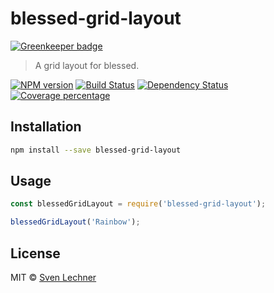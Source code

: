# blessed-grid-layout

[![Greenkeeper badge](https://badges.greenkeeper.io/SirWindfield/blessed-grid-layout.svg)](https://greenkeeper.io/)

> A grid layout for blessed.

[![NPM version][npm-image]][npm-url]
[![Build Status][travis-image]][travis-url]
[![Dependency Status][daviddm-image]][daviddm-url]
[![Coverage percentage][coveralls-image]][coveralls-url]

## Installation

```sh
npm install --save blessed-grid-layout
```

## Usage

```js
const blessedGridLayout = require('blessed-grid-layout');

blessedGridLayout('Rainbow');
```

## License

MIT © [Sven Lechner](https://zerotask.net)

[npm-image]: https://badge.fury.io/js/blessed-grid-layout.svg
[npm-url]: https://npmjs.org/package/blessed-grid-layout
[travis-image]: https://travis-ci.org/SirWindfield/blessed-grid-layout.svg?branch=master
[travis-url]: https://travis-ci.org/SirWindfield/blessed-grid-layout
[daviddm-image]: https://david-dm.org/SirWindfield/blessed-grid-layout.svg?theme=shields.io
[daviddm-url]: https://david-dm.org/SirWindfield/blessed-grid-layout
[coveralls-image]: https://coveralls.io/repos/SirWindfield/blessed-grid-layout/badge.svg
[coveralls-url]: https://coveralls.io/r/SirWindfield/blessed-grid-layout
